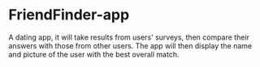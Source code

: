# FriendFinder-app
A dating app, it will take results from users' surveys, then compare their answers with those from other users. The app will then display the name and picture of the user with the best overall match.
